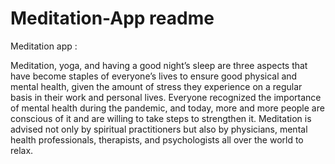 # Meditation-App readme
Meditation app :

Meditation, yoga, and having a good night’s sleep are three aspects that have become staples of everyone’s lives to ensure good physical and mental health, given the amount of stress they experience on a regular basis in their work and personal lives. Everyone recognized the importance of mental health during the pandemic, and today, more and more people are conscious of it and are willing to take steps to strengthen it. Meditation is advised not only by spiritual practitioners but also by physicians, mental health professionals, therapists, and psychologists all over the world to relax.
